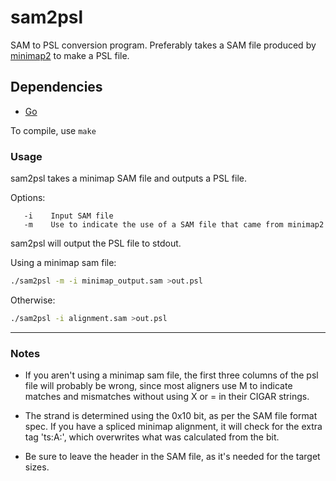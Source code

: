 # sam2psl

SAM to PSL conversion program. Preferably takes a SAM file produced by [minimap2](https://github.com/lh3/minimap2) to make a PSL file.

## Dependencies

- [Go](https://golang.org/dl/)

To compile, use `make`

### Usage

sam2psl takes a minimap SAM file and outputs a PSL file.

Options:

```
   -i    Input SAM file
   -m    Use to indicate the use of a SAM file that came from minimap2
```

sam2psl will output the PSL file to stdout.

Using a minimap sam file:

```bash
./sam2psl -m -i minimap_output.sam >out.psl
```

Otherwise:

```bash
./sam2psl -i alignment.sam >out.psl
```

--------------------------------------------------------------------------------

### Notes

- If you aren't using a minimap sam file, the first three columns of the psl file will probably be wrong, since most aligners use M to indicate matches and mismatches without using X or = in their CIGAR strings.

- The strand is determined using the 0x10 bit, as per the SAM file format spec. If you have a spliced minimap alignment, it will check for the extra tag 'ts:A:', which overwrites what was calculated from the bit.

- Be sure to leave the header in the SAM file, as it's needed for the target sizes.
